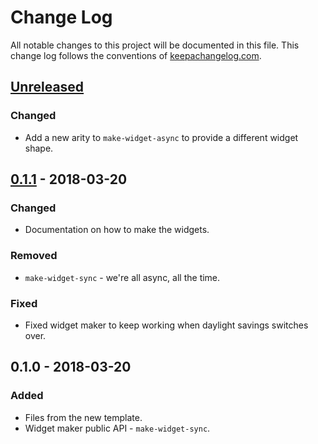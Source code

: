 # Change Log
All notable changes to this project will be documented in this file. This change log follows the conventions of [keepachangelog.com](http://keepachangelog.com/).

## [Unreleased]
### Changed
- Add a new arity to `make-widget-async` to provide a different widget shape.

## [0.1.1] - 2018-03-20
### Changed
- Documentation on how to make the widgets.

### Removed
- `make-widget-sync` - we're all async, all the time.

### Fixed
- Fixed widget maker to keep working when daylight savings switches over.

## 0.1.0 - 2018-03-20
### Added
- Files from the new template.
- Widget maker public API - `make-widget-sync`.

[Unreleased]: https://github.com/your-name/koch/compare/0.1.1...HEAD
[0.1.1]: https://github.com/your-name/koch/compare/0.1.0...0.1.1
